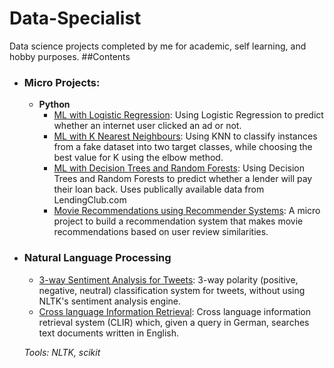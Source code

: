 # Data-Specialist
 Data science projects completed by me for academic, self learning, and hobby purposes.
 ##Contents
  
 - ### Micro Projects: 

	- __Python__
		- [ML with Logistic Regression](https://github.com/Ravikeethi/Data-Specialist/blob/main/Machine%20Learning%20Basic%20Algorthims/Machine%20Learning%20with%20Logistic%20Regression.ipynb): Using Logistic Regression to predict whether an internet user clicked an ad or not.
		- [ML with K Nearest Neighbours](https://github.com/Ravikeethi/Data-Specialist/blob/main/Machine%20Learning%20Basic%20Algorthims/ML%20with%20K%20Nearest%20Neighbors.ipynb): Using KNN to classify instances from a fake dataset into two target classes, while choosing the best value for K using the elbow method.
		- [ML with Decision Trees and Random Forests](https://github.com/Ravikeethi/Data-Specialist/blob/main/Machine%20Learning%20Basic%20Algorthims/Machine%20Learning%20with%20Decision%20Trees%20and%20Random%20Forests.ipynb): Using Decision Trees and Random Forests to predict whether a lender will pay their loan back. Uses publically available data from LendingClub.com
		- [Movie Recommendations using Recommender Systems](https://github.com/Ravikeethi/Data-Specialist/blob/main/Machine%20Learning%20Basic%20Algorthims/Recommender%20Systems%20with%20Python.ipynb): A micro project to build a recommendation system that makes movie recommendations based on user review similarities. 

	  
       
       
- ### Natural Language Processing

	- [3-way Sentiment Analysis for Tweets](https://github.com/Ravikeethi/Data-Specialist/blob/main/3-Way%20Sentiment%20Analysis%20for%20Tweets.ipynb): 3-way polarity (positive, negative, neutral) classification system for tweets, without using NLTK's sentiment analysis engine. 
	- [Cross language Information Retrieval](https://github.com/Ravikeethi/Data-Specialist/blob/main/Cross%20Language%20Information%20Retrieval.ipynb): Cross language information retrieval system (CLIR) which, given a query in German, searches text documents written in English.

	_Tools: NLTK, scikit_


